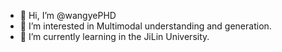 - 👋 Hi, I’m @wangyePHD
- 👀 I’m interested in Multimodal understanding and generation.
- 🌱 I’m currently learning in the JiLin University.


